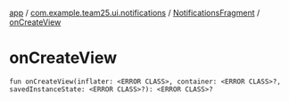 [app](../../index.md) / [com.example.team25.ui.notifications](../index.md) / [NotificationsFragment](index.md) / [onCreateView](./on-create-view.md)

# onCreateView

`fun onCreateView(inflater: <ERROR CLASS>, container: <ERROR CLASS>?, savedInstanceState: <ERROR CLASS>?): <ERROR CLASS>?`